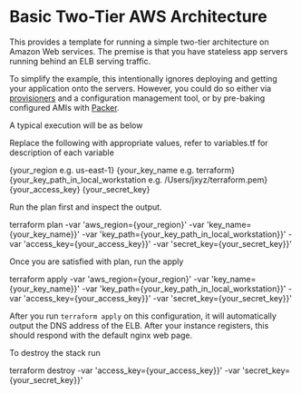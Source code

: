 # Basic Two-Tier AWS Architecture

This provides a template for running a simple two-tier architecture on Amazon
Web services. The premise is that you have stateless app servers running behind
an ELB serving traffic.

To simplify the example, this intentionally ignores deploying and
getting your application onto the servers. However, you could do so either via
[provisioners](/docs/provisioners/index.html) and a configuration
management tool, or by pre-baking configured AMIs with
[Packer](http://www.packer.io).

A typical execution will be as below

Replace the following with appropriate values, refer to variables.tf for description of each variable

{your_region e.g. us-east-1}
{your_key_name e.g. terraform}
{your_key_path_in_local_workstation e.g. /Users/jxyz/terraform.pem}
{your_access_key}
{your_secret_key}   

Run the plan first and inspect the output.  

terraform plan -var 'aws_region={your_region}' -var 'key_name={your_key_name}}' -var 'key_path={your_key_path_in_local_workstation}}' -var 'access_key={your_access_key}}' -var 'secret_key={your_secret_key}}'

Once you are satisfied with plan, run the apply

terraform apply -var 'aws_region={your_region}' -var 'key_name={your_key_name}}' -var 'key_path={your_key_path_in_local_workstation}}' -var 'access_key={your_access_key}}' -var 'secret_key={your_secret_key}}'

After you run `terraform apply` on this configuration, it will
automatically output the DNS address of the ELB. After your instance
registers, this should respond with the default nginx web page.

To destroy the stack run

terraform destroy -var 'access_key={your_access_key}}' -var 'secret_key={your_secret_key}}'
